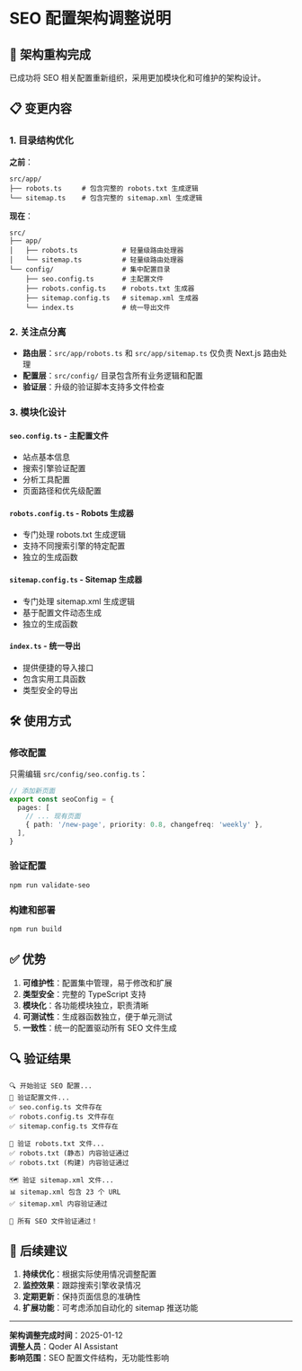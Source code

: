 # SEO 配置架构调整说明

## 🔄 架构重构完成

已成功将 SEO 相关配置重新组织，采用更加模块化和可维护的架构设计。

## 📋 变更内容

### 1. 目录结构优化

**之前**：
```
src/app/
├── robots.ts     # 包含完整的 robots.txt 生成逻辑
└── sitemap.ts    # 包含完整的 sitemap.xml 生成逻辑
```

**现在**：
```
src/
├── app/
│   ├── robots.ts           # 轻量级路由处理器
│   └── sitemap.ts          # 轻量级路由处理器
└── config/                 # 集中配置目录
    ├── seo.config.ts       # 主配置文件
    ├── robots.config.ts    # robots.txt 生成器
    ├── sitemap.config.ts   # sitemap.xml 生成器
    └── index.ts            # 统一导出文件
```

### 2. 关注点分离

- **路由层**：`src/app/robots.ts` 和 `src/app/sitemap.ts` 仅负责 Next.js 路由处理
- **配置层**：`src/config/` 目录包含所有业务逻辑和配置
- **验证层**：升级的验证脚本支持多文件检查

### 3. 模块化设计

#### `seo.config.ts` - 主配置文件
- 站点基本信息
- 搜索引擎验证配置  
- 分析工具配置
- 页面路径和优先级配置

#### `robots.config.ts` - Robots 生成器
- 专门处理 robots.txt 生成逻辑
- 支持不同搜索引擎的特定配置
- 独立的生成函数

#### `sitemap.config.ts` - Sitemap 生成器  
- 专门处理 sitemap.xml 生成逻辑
- 基于配置文件动态生成
- 独立的生成函数

#### `index.ts` - 统一导出
- 提供便捷的导入接口
- 包含实用工具函数
- 类型安全的导出

## 🛠️ 使用方式

### 修改配置
只需编辑 `src/config/seo.config.ts`：

```typescript
// 添加新页面
export const seoConfig = {
  pages: [
    // ... 现有页面
    { path: '/new-page', priority: 0.8, changefreq: 'weekly' },
  ],
}
```

### 验证配置
```bash
npm run validate-seo
```

### 构建和部署
```bash
npm run build
```

## ✅ 优势

1. **可维护性**：配置集中管理，易于修改和扩展
2. **类型安全**：完整的 TypeScript 支持
3. **模块化**：各功能模块独立，职责清晰
4. **可测试性**：生成器函数独立，便于单元测试
5. **一致性**：统一的配置驱动所有 SEO 文件生成

## 🔍 验证结果

```
🔍 开始验证 SEO 配置...
🔧 验证配置文件...
✅ seo.config.ts 文件存在
✅ robots.config.ts 文件存在  
✅ sitemap.config.ts 文件存在

🤖 验证 robots.txt 文件...
✅ robots.txt (静态) 内容验证通过
✅ robots.txt (构建) 内容验证通过

🗺️ 验证 sitemap.xml 文件...
📊 sitemap.xml 包含 23 个 URL
✅ sitemap.xml 内容验证通过

🎉 所有 SEO 文件验证通过！
```

## 🚀 后续建议

1. **持续优化**：根据实际使用情况调整配置
2. **监控效果**：跟踪搜索引擎收录情况
3. **定期更新**：保持页面信息的准确性
4. **扩展功能**：可考虑添加自动化的 sitemap 推送功能

---

**架构调整完成时间**：2025-01-12  
**调整人员**：Qoder AI Assistant  
**影响范围**：SEO 配置文件结构，无功能性影响